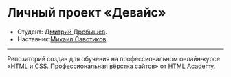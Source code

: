 # Личный проект «Девайс»

* Студент: [Дмитрий Дробышев](https://up.htmlacademy.ru/htmlcss/31/user/1798337).
* Наставник:[Михаил Савотиков](https://htmlacademy.ru/profile/id98316).

---

Репозиторий создан для обучения на профессиональном онлайн‑курсе «[HTML и CSS. Профессиональная вёрстка сайтов](https://htmlacademy.ru/intensive/htmlcss)» от [HTML Academy](https://htmlacademy.ru).

